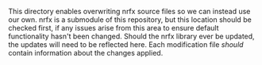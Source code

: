 This directory enables overwriting nrfx source files so we can instead use our own. nrfx is a submodule of this repository, but this location should be checked first, if any issues arise from this area to ensure default functionality hasn't been changed. Should the nrfx library ever be updated, the updates will need to be reflected here. Each modification file *should* contain information about the changes applied.

